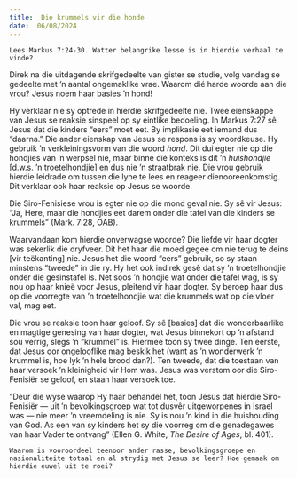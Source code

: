 ```yaml
---
title:  Die krummels vir die honde
date:  06/08/2024
---
```


`Lees Markus 7:24-30. Watter belangrike lesse is in hierdie verhaal te vinde?`

Direk na die uitdagende skrifgedeelte van gister se studie, volg vandag se gedeelte met ’n aantal ongemaklike vrae. Waarom dié harde woorde aan die vrou? Jesus noem haar basies ’n hond!

Hy verklaar nie sy optrede in hierdie skrifgedeelte nie. Twee eienskappe van Jesus se reaksie sinspeel op sy eintlike bedoeling. In Markus 7:27 sê Jesus dat die kinders “eers” moet eet. By implikasie eet iemand dus “daarna.” Die ander eienskap van Jesus se respons is sy woordkeuse. Hy gebruik ’n verkleiningsvorm van die woord _hond_. Dit dui egter nie op die hondjies van ’n werpsel nie, maar binne dié konteks is dit ’n _huishondjie_ [d.w.s. ’n troetelhondjie] en dus nie ’n straatbrak nie. Die vrou gebruik hierdie leidrade om tussen die lyne te lees en reageer dienooreenkomstig. Dit verklaar ook haar reaksie op Jesus se woorde.

Die Siro-Fenisiese vrou is egter nie op die mond geval nie. Sy sê vir Jesus: “Ja, Here, maar die hondjies eet darem onder die tafel van die kinders se krummels” (Mark. 7:28, OAB).

Waarvandaan kom hierdie onverwagse woorde? Die liefde vir haar dogter was sekerlik die dryfveer. Dit het haar die moed gegee om nie terug te deins [vir teëkanting] nie. Jesus het die woord “eers” gebruik, so sy staan minstens “tweede” in die ry. Hy het ook indirek gesê dat sy ’n troetelhondjie onder die gesinstafel is. Net soos ’n hondjie wat onder die tafel wag, is sy nou op haar knieë voor Jesus, pleitend vir haar dogter. Sy beroep haar dus op die voorregte van ’n troetelhondjie wat die krummels wat op die vloer val, mag eet.

Die vrou se reaksie toon haar geloof. Sy sê [basies] dat die wonderbaarlike en magtige genesing van haar dogter, wat Jesus binnekort op ’n afstand sou verrig, slegs ’n “krummel” is. Hiermee toon sy twee dinge. Ten eerste, dat Jesus oor ongelooflike mag beskik het (want as ’n wonderwerk ’n krummel is, hoe lyk ’n hele brood dan?). Ten tweede, dat die toestaan van haar versoek ’n kleinigheid vir Hom was. Jesus was verstom oor die Siro-Fenisiër se geloof, en staan haar versoek toe.

“Deur die wyse waarop Hy haar behandel het, toon Jesus dat hierdie Siro-Fenisiër — uit ’n bevolkingsgroep wat tot dusvêr uitgeworpenes in Israel was — nie meer ’n vreemdeling is nie. Sy is nou ’n kind in die huishouding van God. As een van sy kinders het sy die voorreg om die genadegawes van haar Vader te ontvang” (Ellen G. White, _The Desire of Ages_, bl. 401).

`Waarom is vooroordeel teenoor ander rasse, bevolkingsgroepe en nasionaliteite totaal en al strydig met Jesus se leer? Hoe gemaak om hierdie euwel uit te roei?`